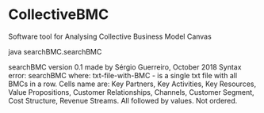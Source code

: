 # CollectiveBMC
Software tool for Analysing Collective Business Model Canvas

java searchBMC.searchBMC

searchBMC version 0.1 made by Sérgio Guerreiro, October 2018
Syntax error: searchBMC <txt-file-with-BMC>
where:
txt-file-with-BMC - is a single txt file with all BMCs in a row. Cells name are: Key Partners, Key Activities, Key Resources, Value Propositions, Customer Relationships, Channels, Customer Segment, Cost Structure, Revenue Streams. All followed by values. Not ordered.
